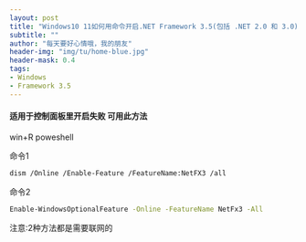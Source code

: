 ```yaml
---
layout: post
title: "Windows10 11如何用命令开启.NET Framework 3.5(包括 .NET 2.0 和 3.0)"
subtitle: ""
author: "每天要好心情哦，我的朋友"
header-img: "img/tu/home-blue.jpg"
header-mask: 0.4
tags:
- Windows
- Framework 3.5
---
```


#### 适用于控制面板里开启失败 可用此方法

win+R poweshell

命令1
```sh
dism /Online /Enable-Feature /FeatureName:NetFX3 /all
```

命令2
```sh
Enable-WindowsOptionalFeature -Online -FeatureName NetFx3 -All
```

注意:2种方法都是需要联网的

